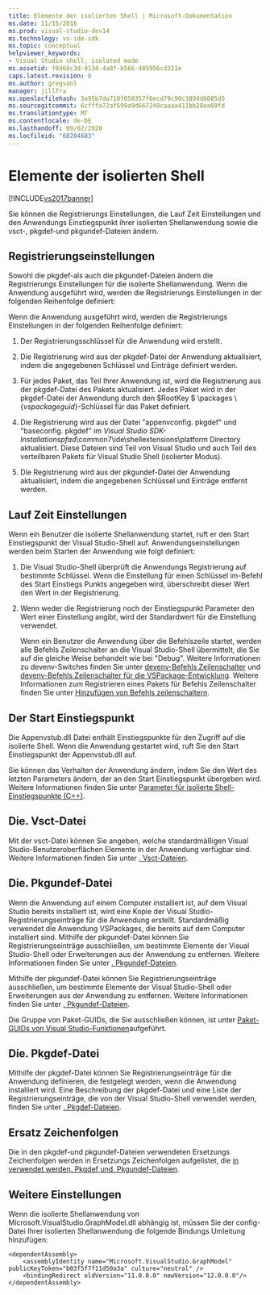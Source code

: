 ```yaml
---
title: Elemente der isolierten Shell | Microsoft-Dokumentation
ms.date: 11/15/2016
ms.prod: visual-studio-dev14
ms.technology: vs-ide-sdk
ms.topic: conceptual
helpviewer_keywords:
- Visual Studio shell, isolated mode
ms.assetid: f8d68c3d-9134-4a8f-b566-485956cd321e
caps.latest.revision: 8
ms.author: gregvanl
manager: jillfra
ms.openlocfilehash: 3a95b7da718f050357f6ecd79c90c389dd6085d5
ms.sourcegitcommit: 6cfffa72af599a9d667249caaaa411bb28ea69fd
ms.translationtype: MT
ms.contentlocale: de-DE
ms.lasthandoff: 09/02/2020
ms.locfileid: "68204603"
---
```

# <a name="elements-of-the-isolated-shell"></a>Elemente der isolierten Shell
[!INCLUDE[vs2017banner](../includes/vs2017banner.md)]

Sie können die Registrierungs Einstellungen, die Lauf Zeit Einstellungen und den Anwendungs Einstiegspunkt ihrer isolierten Shellanwendung sowie die vsct-, pkgdef-und pkgundef-Dateien ändern.  
  
## <a name="registry-settings"></a>Registrierungseinstellungen  
 Sowohl die pkgdef-als auch die pkgundef-Dateien ändern die Registrierungs Einstellungen für die isolierte Shellanwendung. Wenn die Anwendung ausgeführt wird, werden die Registrierungs Einstellungen in der folgenden Reihenfolge definiert:  
  
 Wenn die Anwendung ausgeführt wird, werden die Registrierungs Einstellungen in der folgenden Reihenfolge definiert:  
  
1. Der Registrierungsschlüssel für die Anwendung wird erstellt.  
  
2. Die Registrierung wird aus der pkgdef-Datei der Anwendung aktualisiert, indem die angegebenen Schlüssel und Einträge definiert werden.  
  
3. Für jedes Paket, das Teil Ihrer Anwendung ist, wird die Registrierung aus der pkgdef-Datei des Pakets aktualisiert. Jedes Paket wird in der pkgdef-Datei der Anwendung durch den $RootKey $ \packages \\ {*vspackageguid*}-Schlüssel für das Paket definiert.  
  
4. Die Registrierung wird aus der Datei "appenvconfig. pkgdef" und "baseconfig. pkgdef" im *Visual Studio SDK-Installationspfad*\common7\ide\shellextensions\platform Directory aktualisiert. Diese Dateien sind Teil von Visual Studio und auch Teil des verteilbaren Pakets für Visual Studio Shell (isolierter Modus).  
  
5. Die Registrierung wird aus der pkgundef-Datei der Anwendung aktualisiert, indem die angegebenen Schlüssel und Einträge entfernt werden.  
  
## <a name="run-time-settings"></a>Lauf Zeit Einstellungen  
 Wenn ein Benutzer die isolierte Shellanwendung startet, ruft er den Start Einstiegspunkt der Visual Studio-Shell auf. Anwendungseinstellungen werden beim Starten der Anwendung wie folgt definiert:  
  
1. Die Visual Studio-Shell überprüft die Anwendungs Registrierung auf bestimmte Schlüssel. Wenn die Einstellung für einen Schlüssel im-Befehl des Start Einstiegs Punkts angegeben wird, überschreibt dieser Wert den Wert in der Registrierung.  
  
2. Wenn weder die Registrierung noch der Einstiegspunkt Parameter den Wert einer Einstellung angibt, wird der Standardwert für die Einstellung verwendet.  
  
   Wenn ein Benutzer die Anwendung über die Befehlszeile startet, werden alle Befehls Zeilenschalter an die Visual Studio-Shell übermittelt, die Sie auf die gleiche Weise behandelt wie bei "Debug". Weitere Informationen zu devenv-Switches finden Sie unter [devenv-Befehls Zeilenschalter](../ide/reference/devenv-command-line-switches.md) und [devenv-Befehls Zeilenschalter für die VSPackage-Entwicklung](../extensibility/devenv-command-line-switches-for-vspackage-development.md). Weitere Informationen zum Registrieren eines Pakets für Befehls Zeilenschalter finden Sie unter [Hinzufügen von Befehls zeilenschaltern](../extensibility/adding-command-line-switches.md).  
  
## <a name="the-start-entry-point"></a>Der Start Einstiegspunkt  
 Die Appenvstub.dll Datei enthält Einstiegspunkte für den Zugriff auf die isolierte Shell. Wenn die Anwendung gestartet wird, ruft Sie den Start Einstiegspunkt der Appenvstub.dll auf.  
  
 Sie können das Verhalten der Anwendung ändern, indem Sie den Wert des letzten Parameters ändern, der an den Start Einstiegspunkt übergeben wird. Weitere Informationen finden Sie unter [Parameter für isolierte Shell-Einstiegspunkte (C++)](../extensibility/isolated-shell-entry-point-parameters-cpp.md).  
  
## <a name="the-vsct-file"></a>Die. Vsct-Datei  
 Mit der vsct-Datei können Sie angeben, welche standardmäßigen Visual Studio-Benutzeroberflächen Elemente in der Anwendung verfügbar sind. Weitere Informationen finden Sie unter [. Vsct-Dateien](../extensibility/modifying-the-isolated-shell-by-using-the-dot-vsct-file.md).  
  
## <a name="the-pkgundef-file"></a>Die. Pkgundef-Datei  
 Wenn die Anwendung auf einem Computer installiert ist, auf dem Visual Studio bereits installiert ist, wird eine Kopie der Visual Studio-Registrierungseinträge für die Anwendung erstellt. Standardmäßig verwendet die Anwendung VSPackages, die bereits auf dem Computer installiert sind. Mithilfe der pkgundef-Datei können Sie Registrierungseinträge ausschließen, um bestimmte Elemente der Visual Studio-Shell oder Erweiterungen aus der Anwendung zu entfernen. Weitere Informationen finden Sie unter [. Pkgundef-Dateien](../extensibility/modifying-the-isolated-shell-by-using-the-dot-pkgundef-file.md).  
  
 Mithilfe der pkgundef-Datei können Sie Registrierungseinträge ausschließen, um bestimmte Elemente der Visual Studio-Shell oder Erweiterungen aus der Anwendung zu entfernen. Weitere Informationen finden Sie unter [. Pkgundef-Dateien](../extensibility/modifying-the-isolated-shell-by-using-the-dot-pkgundef-file.md).  
  
 Die Gruppe von Paket-GUIDs, die Sie ausschließen können, ist unter [Paket-GUIDs von Visual Studio-Funktionen](../extensibility/package-guids-of-visual-studio-features.md)aufgeführt.  
  
## <a name="the-pkgdef-file"></a>Die. Pkgdef-Datei  
 Mithilfe der pkgdef-Datei können Sie Registrierungseinträge für die Anwendung definieren, die festgelegt werden, wenn die Anwendung installiert wird. Eine Beschreibung der pkgdef-Datei und eine Liste der Registrierungseinträge, die von der Visual Studio-Shell verwendet werden, finden Sie unter [. Pkgdef-Dateien](../extensibility/modifying-the-isolated-shell-by-using-the-dot-pkgdef-file.md).  
  
## <a name="substitution-strings"></a>Ersatz Zeichenfolgen  
 Die in den pkgdef-und pkgundef-Dateien verwendeten Ersetzungs Zeichenfolgen werden in Ersetzungs Zeichenfolgen aufgelistet, die [in verwendet werden. Pkgdef und. Pkgundef-Dateien](../extensibility/substitution-strings-used-in-dot-pkgdef-and-dot-pkgundef-files.md).  
  
## <a name="other-settings"></a>Weitere Einstellungen  
 Wenn die isolierte Shellanwendung von Microsoft.VisualStudio.GraphModel.dll abhängig ist, müssen Sie der config-Datei Ihrer isolierten Shellanwendung die folgende Bindungs Umleitung hinzufügen:  
  
```  
<dependentAssembly>  
    <assemblyIdentity name="Microsoft.VisualStudio.GraphModel" publicKeyToken="b03f5f7f11d50a3a" culture="neutral" />  
    <bindingRedirect oldVersion="11.0.0.0" newVersion="12.0.0.0"/>  
</dependentAssembly>  
  
```
